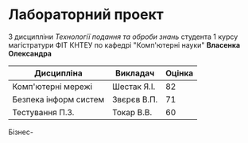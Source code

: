 # Лабораторний проект
З дисципліни _Технології подання та оброби знань_
студента 1 курсу магістратури ФІТ КНТЕУ
по кафедрі "Комп'ютерні науки"
**Власенка Олександра**

**Дисципліна** | **Викладач** | **Оцінка**
--- | --- | ---  
Комп'ютерні мережі  | Шестак Я.І. | 82
Безпека інформ систем | Звєрєв В.П. | 71
Тестування П.З. | Токар В.В. | 60
Бізнес-